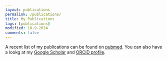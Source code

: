 ```yaml
---
layout: publications
permalink: /publications/
title: My Publications
tags: [publications]
modified: 10-9-2024
comments: false
---
```


A recent list of my publications can be found on <a href="https://pubmed.ncbi.nlm.nih.gov/?term=reincke+sm%5Bauthor%5D+OR+reincke+Momsen%5Bauthor%5D&sort=date">pubmed</a>. You can also have a lookg at my <a href="https://scholar.google.com/citations?user=GYaaaX8AAAAJ" target="_blank">Google Scholar</a> and <a href="https://orcid.org/0000-0002-8132-3527">ORCID profile</a>.
